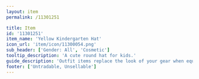 ```yaml
---
layout: item
permalink: /11301251

title: Item
id: '11301251'
item_name: 'Yellow Kindergarten Hat'
icon_url: 'item/icon/11300054.png'
sub_header: ['Gender: All', 'Cosmetic']
tooltip_description: 'A cute round hat for kids.'
guide_description: 'Outfit items replace the look of your gear when equipped.'
footer: ['Untradable, Unsellable']
---
```


